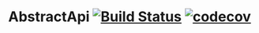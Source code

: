 # AbstractApi [![Build Status](https://travis-ci.org/leo1994/AbstractApi.svg?branch=master)](https://travis-ci.org/leo1994/AbstractApi) [![codecov](https://codecov.io/gh/leo1994/AbstractApi/branch/master/graphs/badge.svg)](https://codecov.io/gh/leo1994/AbstractApi/)
